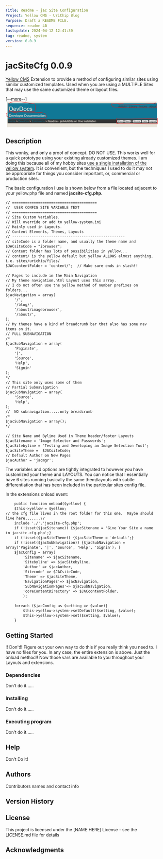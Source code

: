 ```yaml
---
Title: Readme - jac Site Configuration
Project: Yellow CMS - UriChip Blog
Purpose: Draft a README FILE.
sequence: readme-40
lastupdate: 2024-04-12 12:41:30
tag: readme, system
version: 0.0.9
---
```

[Yellow CMS]: https://github.com/datenstrom/yellow

# jacSiteCfg 0.0.9

[Yellow CMS] Extension to provide a method of configuring similar sites using similar customized templates. Used when you are using a MULTIPLE Sites that may use the same customized theme or layout files.

[--more--]
![jacSiteCFG a Yellow CMS Extension](images/screenshot-jacsitecfg.png)
## Description

This wonky, and only a proof of concept.  DO NOT USE.  This works well for a quick prototype using your existing already customized themes.
I am doing this because all of my hobby sites [use a single installation of the yellow system](./readme-jacmultisite-on-one-installation).  It is convenient, but the techniques I used to do it may not be appropriate for things you consider important, or, commercial or production sites.

The basic configuration i use is shown below from a file located adjacent to your yellow.php file and named **jacsite-cfg.php**.

```
// =======================================
//  USER CONFIG SITE VARIABLE TEXT
// =======================================
// Site Custom Variables.
// Will override or add to yellow-system.ini
// Mainly used in Layouts.
// Content Elements, Themes, Layouts
// ----------------------------------------------------
// siteCode is a folder name, and usually the theme name and 
$JACsiteCode = "ibrowser";
// Content folder has lots of possibilities in yellow...
// content/ is the yellow default but yellow ALLOWS almost anything, i.e. sites/urichip/files/ 
$JACcontentFolder = 'content/';  // Make sure ends in slash!!

// Pages to include in the Main Navigation
// My theme navigation.html Layout uses this array.
// I do not often use the yellow method of number prefixes on folders...
$jacNavigation = array(
	'/',
	'/blog/',
	'/about/imagebrowser',
	'/about/',
);
// My themes have a kind of breadcrumb bar that also has some nav items on it.
// FULL SUBNAVIGATION
/*
$jacSubNavigation = array(
	'Paginate',
	'|',
	'Source',
	'Help',
	'Signin'
);
*/
// This site only uses some of them
// Partial Subnavigation
$jacSubNavigation = array(
	'Source',
	'Help',
);
//  NO subnavigation.....only breadcrumb
/*
$jacSubNavigation = array();
*/

// Site Name and Byline Used in Theme header/footer Layouts
$jacSitename = 'Image Selector and Passwords';
$jacSitebyline = 'Testing and Developing an Image Selection Tool';
$jacSiteTheme =  $JACsiteCode;
// Default Author on New Pages
$jacAuthor = 'jacmgr';
```

The variables and options are tightly integrated to however you have customized your theme and LAYOUTS.  You can notice that I essentially have 6 sites running basically the same them/layouts with subtle differentiation that has been included in the particular sites config file.

In the extensions onload event:
~~~
    public function onLoad($yellow) {
	$this->yellow = $yellow;
// the cfg file lives in the root folder for this one.  Maybe should live here.......??
	include './'.'jacsite-cfg.php';
	if (!isset($jacSitename)) {$jacSitename = 'Give Your Site a name in jacsite-cfg.php';}
	if (!isset($jacSiteTheme)) {$jacSiteTheme = 'default';}
	if (!isset($jacSubNavigation)) {$jacSubNavigation = array('Paginate', '|', 'Source', 'Help', 'Signin'); }
	$jacConfig = array(
		'Sitename' => $jacSitename,
		'Sitebyline' => $jacSitebyline,
		'Author' => $jacAuthor,
		'Sitecode' => $JACsiteCode,
		'Theme' => $jacSiteTheme,
		'NavigationPages'=> $jacNavigation,
		'SubNavigationPages'=> $jacSubNavigation,
		'coreContentDirectory' => $JACcontentFolder,
        );	 	

	foreach ($jacConfig as $setting => $value){
		$this->yellow->system->setDefault($setting, $value);
		$this->yellow->system->set($setting, $value);
	}
~~~


## Getting Started

!!  Don't!!  Figure out your own way to do this if you really think you need to.  I have no files for you.  In any case, the entire extension is above.  Just the onload method!!  Now those vars are available to you throughout your Layouts and extensions.

### Dependencies

Don't do it......

### Installing

Don't do it......

### Executing program

Don't do it......

## Help

Don't Do it!

## Authors

Contributors names and contact info

## Version History

## License

This project is licensed under the [NAME HERE] License - see the LICENSE.md file for details

## Acknowledgments
